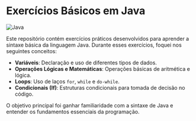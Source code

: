 # Exercícios Básicos em Java
![Java](https://img.shields.io/badge/java-%23ED8B00.svg?style=for-the-badge&logo=openjdk&logoColor=white)

Este repositório contém exercícios práticos desenvolvidos para aprender a sintaxe básica da linguagem Java. Durante esses exercícios, foquei nos seguintes conceitos:

- **Variáveis**: Declaração e uso de diferentes tipos de dados.
- **Operações Lógicas e Matemáticas**: Operações básicas de aritmética e lógica.
- **Loops**: Uso de laços `for`, `while` e `do-while`.
- **Condicionais (If)**: Estruturas condicionais para tomada de decisão no código.

O objetivo principal foi ganhar familiaridade com a sintaxe de Java e entender os fundamentos essenciais da programação.

